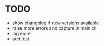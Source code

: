# TODO

- show changelog if new versions available
- raise more errors and capture in main cli
- log more
- add test
